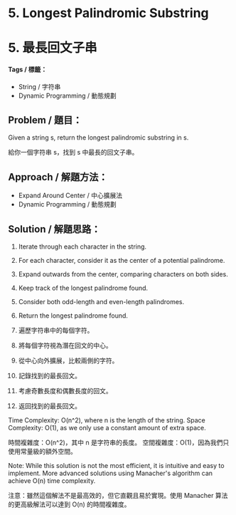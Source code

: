 # 5. Longest Palindromic Substring
# 5. 最長回文子串

#### Tags / 標籤：
- String / 字符串
- Dynamic Programming / 動態規劃

## Problem / 題目：
Given a string s, return the longest palindromic substring in s.

給你一個字符串 s，找到 s 中最長的回文子串。

## Approach / 解題方法：
- Expand Around Center / 中心擴展法
- Dynamic Programming / 動態規劃

## Solution / 解題思路： 
1. Iterate through each character in the string.
2. For each character, consider it as the center of a potential palindrome.
3. Expand outwards from the center, comparing characters on both sides.
4. Keep track of the longest palindrome found.
5. Consider both odd-length and even-length palindromes.
6. Return the longest palindrome found.

1. 遍歷字符串中的每個字符。
2. 將每個字符視為潛在回文的中心。
3. 從中心向外擴展，比較兩側的字符。
4. 記錄找到的最長回文。
5. 考慮奇數長度和偶數長度的回文。
6. 返回找到的最長回文。

Time Complexity: O(n^2), where n is the length of the string.
Space Complexity: O(1), as we only use a constant amount of extra space.

時間複雜度：O(n^2)，其中 n 是字符串的長度。
空間複雜度：O(1)，因為我們只使用常量級的額外空間。

Note: While this solution is not the most efficient, it is intuitive and easy to implement. More advanced solutions using Manacher's algorithm can achieve O(n) time complexity.

注意：雖然這個解法不是最高效的，但它直觀且易於實現。使用 Manacher 算法的更高級解法可以達到 O(n) 的時間複雜度。
